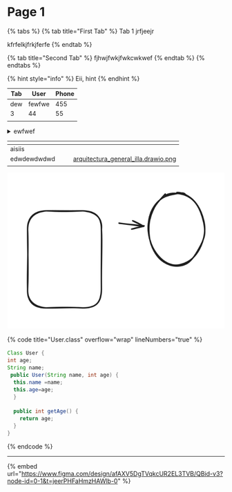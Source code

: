 # Page 1



{% tabs %}
{% tab title="First Tab" %}
Tab 1 jrfjeejr

kfrfelkjfrkjferfe
{% endtab %}

{% tab title="Second Tab" %}
fjhwjfwkjfwkcwkwef
{% endtab %}
{% endtabs %}

{% hint style="info" %}
Eii, hint
{% endhint %}

| Tab | User   | Phone |
| --- | ------ | ----- |
| dew | fewfwe | 455   |
| 3   | 44     | 55    |
|     |        |       |

<details>

<summary>ewfwef</summary>

rffefer

</details>

<table data-view="cards"><thead><tr><th></th><th></th><th></th><th data-hidden data-card-cover data-type="files"></th></tr></thead><tbody><tr><td>aisiis</td><td></td><td></td><td></td></tr><tr><td>edwdewdwdwd</td><td></td><td></td><td><a href=".gitbook/assets/arquitectura_general_illa.drawio.png">arquitectura_general_illa.drawio.png</a></td></tr><tr><td></td><td></td><td></td><td></td></tr></tbody></table>

<img src=".gitbook/assets/file.excalidraw.svg" alt="" class="gitbook-drawing">

{% code title="User.class" overflow="wrap" lineNumbers="true" %}
```java
Class User {
int age;
String name;
 public User(String name, int age) {
  this.name =name;
  this.age=age; 
  }
  
  public int getAge() {
    return age;
  }
}
```
{% endcode %}

***

{% embed url="https://www.figma.com/design/afAXV5DgTVqkcUR2EL3TVB/QBid-v3?node-id=0-1&t=jeerPHFaHmzHAWlb-0" %}
